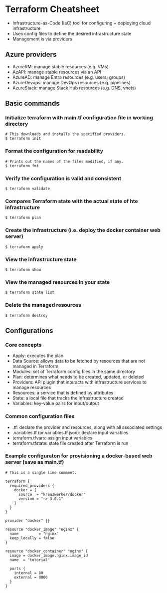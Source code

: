 # Terraform Cheatsheet

- Infrastructure-as-Code (IaC) tool for configuring + deploying cloud infrastructure
- Uses config files to define the desired infrastructure state
- Management is via providers

## Azure providers

- AzureRM: manage stable resources (e.g. VMs)
- AzAPI: manage stable resources via an API
- AzureAD: manage Entra resources (e.g. users, groups)
- AzureDevops: manage DevOps resources (e.g. pipelines)
- AzureStack: manage Stack Hub resources (e.g. DNS, vnets)

## Basic commands

### Initialize terraform with main.tf configuration file in working directory

~~~
# This downloads and installs the specified providers.
$ terraform init
~~~

### Format the configuration for readability

~~~
# Prints out the names of the files modified, if any.
$ terraform fmt
~~~

### Verify the configuration is valid and consistent

`$ terraform validate`

### Compares Terraform state with the actual state of hte infrastructure
`$ terraform plan`

### Create the infrastructure (i.e. deploy the docker container web server)

`$ terraform apply`

### View the infrastructure state

`$ terraform show`

### View the managed resources in your state

`$ terraform state list`

### Delete the managed resources

`$ terraform destroy`

## Configurations

### Core concepts

- Apply: executes the plan
- Data Source: allows data to be fetched by resources that are not managed in Terraform
- Modules: set of Terraform config files in the same directory
- Plan: determines what needs to be created, updated, or deleted
- Providers: API plugin that interacts with infrastructure services to manage resources
- Resources: a service that is defined by attributes
- State: a local file that tracks the infrastructure created
- Variables: key-value pairs for input/output

### Common configuration files

- .tf: declare the provider and resources, along with all associated settings
- .variables.tf (or variables.tf.json): declare input variables
- terraform.tfvars: assign input variables
- terraform.tfstate: state file created after Terraform is run

### Example configuraton for provisioning a docker-based web server (save as main.tf)
~~~
# This is a single line comment.

terraform {
  required_providers {
    docker = {
      source  = "kreuzwerker/docker"
      version = "~> 3.0.1"
    }
  }
}

provider "docker" {}

resource "docker_image" "nginx" {
  name         = "nginx"
  keep_locally = false
}

resource "docker_container" "nginx" {
  image = docker_image.nginx.image_id
  name  = "tutorial"

  ports {
    internal = 80
    external = 8000
  }
}
~~~

